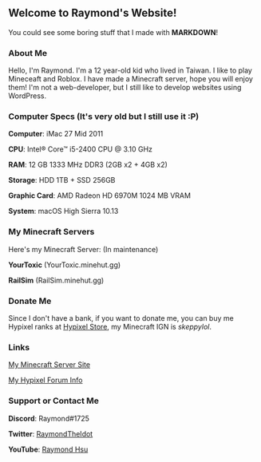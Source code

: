 ## Welcome to Raymond's Website!

You could see some boring stuff that I made with **MARKDOWN**!

### About Me

Hello, I'm Raymond. I'm a 12 year-old kid who lived in Taiwan. I like to play Mineceaft and Roblox. I have made a Minecraft server, hope you will enjoy them! I'm not a web-developer, but I still like to develop websites using WordPress.

### Computer Specs (It's very old but I still use it :P)

**Computer**: iMac 27 Mid 2011

**CPU**: Intel® Core™ i5-2400 CPU @ 3.10 GHz

**RAM**: 12 GB 1333 MHz DDR3 (2GB x2 + 4GB x2)

**Storage**: HDD 1TB + SSD 256GB

**Graphic Card**: AMD Radeon HD 6970M 1024 MB VRAM

**System**: macOS High Sierra 10.13

### My Minecraft Servers

Here's my Minecraft Server: (In maintenance)

**YourToxic** (YourToxic.minehut.gg)

**RailSim** (RailSim.minehut.gg)

### Donate Me

Since I don't have a bank, if you want to donate me, you can buy me Hypixel ranks at [Hypixel Store](https://store.hypixel.net), my Minecraft IGN is *skeppylol*.

### Links

[My Minecraft Server Site](https://yourtoxic.tk)

[My Hypixel Forum Info](https://hypixel.net/members/raymond_TW.1811695)

### Support or Contact Me

**Discord**: Raymond#1725

**Twitter**: [RaymondTheIdot](https://twitter.com/RaymondTheIdot)

**YouTube**: [Raymond Hsu](https://youtube.com/RaymondHsu)
